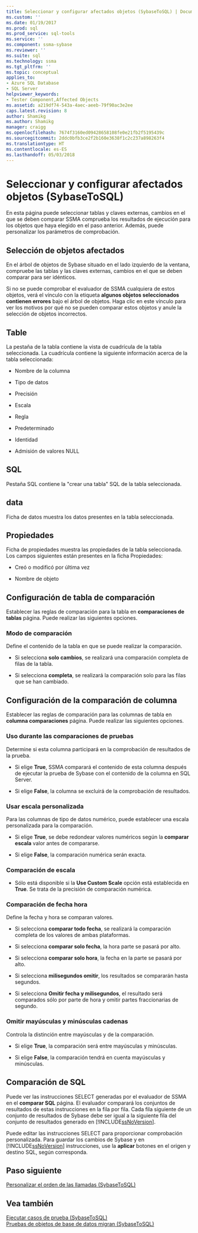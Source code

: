 ```yaml
---
title: Seleccionar y configurar afectados objetos (SybaseToSQL) | Documentos de Microsoft
ms.custom: ''
ms.date: 01/19/2017
ms.prod: sql
ms.prod_service: sql-tools
ms.service: ''
ms.component: ssma-sybase
ms.reviewer: ''
ms.suite: sql
ms.technology: ssma
ms.tgt_pltfrm: ''
ms.topic: conceptual
applies_to:
- Azure SQL Database
- SQL Server
helpviewer_keywords:
- Tester Component,Affected Objects
ms.assetid: a219df74-543a-4aec-aeeb-79f90ac3e2ee
caps.latest.revision: 8
author: Shamikg
ms.author: Shamikg
manager: craigg
ms.openlocfilehash: 7674f3160ed09428658108fe0e21fb2f5195439c
ms.sourcegitcommit: 2ddc0bfb3ce2f2b160e3638f1c2c237a898263f4
ms.translationtype: HT
ms.contentlocale: es-ES
ms.lasthandoff: 05/03/2018
---
```

# <a name="selecting-and-configuring-affected-objects-sybasetosql"></a>Seleccionar y configurar afectados objetos (SybaseToSQL)
En esta página puede seleccionar tablas y claves externas, cambios en el que se deben comparar SSMA comprueba los resultados de ejecución para los objetos que haya elegido en el paso anterior. Además, puede personalizar los parámetros de comprobación.  
  
## <a name="selection-of-affected-objects"></a>Selección de objetos afectados  
En el árbol de objetos de Sybase situado en el lado izquierdo de la ventana, compruebe las tablas y las claves externas, cambios en el que se deben comparar para ser idénticos.  
  
Si no se puede comprobar el evaluador de SSMA cualquiera de estos objetos, verá el vínculo con la etiqueta **algunos objetos seleccionados contienen errores** bajo el árbol de objetos. Haga clic en este vínculo para ver los motivos por qué no se pueden comparar estos objetos y anule la selección de objetos incorrectos.  
  
## <a name="table"></a>Table  
La pestaña de la tabla contiene la vista de cuadrícula de la tabla seleccionada. La cuadrícula contiene la siguiente información acerca de la tabla seleccionada:  
  
-   Nombre de la columna  
  
-   Tipo de datos  
  
-   Precisión  
  
-   Escala  
  
-   Regla  
  
-   Predeterminado  
  
-   Identidad  
  
-   Admisión de valores NULL  
  
## <a name="sql"></a>SQL  
Pestaña SQL contiene la "crear una tabla" SQL de la tabla seleccionada.  
  
## <a name="data"></a>data  
Ficha de datos muestra los datos presentes en la tabla seleccionada.  
  
## <a name="properties"></a>Propiedades  
Ficha de propiedades muestra las propiedades de la tabla seleccionada. Los campos siguientes están presentes en la ficha Propiedades:  
  
-   Creó o modificó por última vez  
  
-   Nombre de objeto  
  
## <a name="table-comparison-settings"></a>Configuración de tabla de comparación  
Establecer las reglas de comparación para la tabla en **comparaciones de tablas** página. Puede realizar las siguientes opciones.  
  
### <a name="comparison-mode"></a>Modo de comparación  
Define el contenido de la tabla en que se puede realizar la comparación.  
  
-   Si selecciona **solo cambios**, se realizará una comparación completa de filas de la tabla.  
  
-   Si selecciona **completa**, se realizará la comparación solo para las filas que se han cambiado.  
  
## <a name="column-comparison-settings"></a>Configuración de la comparación de columna  
Establecer las reglas de comparación para las columnas de tabla en **columna comparaciones** página. Puede realizar las siguientes opciones.  
  
### <a name="use-during-test-comparisons"></a>Uso durante las comparaciones de pruebas  
Determine si esta columna participará en la comprobación de resultados de la prueba.  
  
-   Si elige **True**, SSMA comparará el contenido de esta columna después de ejecutar la prueba de Sybase con el contenido de la columna en SQL Server.
  
-   Si elige **False**, la columna se excluirá de la comprobación de resultados.  
  
### <a name="use-custom-scale"></a>Usar escala personalizada  
Para las columnas de tipo de datos numérico, puede establecer una escala personalizada para la comparación.  
  
-   Si elige **True**, se debe redondear valores numéricos según la **comparar escala** valor antes de compararse.  
  
-   Si elige **False**, la comparación numérica serán exacta.  
  
### <a name="comparing-scale"></a>Comparación de escala  
  
-   Sólo está disponible si la **Use Custom Scale** opción está establecida en **True**. Se trata de la precisión de comparación numérica.  
  
### <a name="date-time-comparing"></a>Comparación de fecha hora  
Define la fecha y hora se comparan valores.  
  
-   Si selecciona **comparar todo fecha**, se realizará la comparación completa de los valores de ambas plataformas.  
  
-   Si selecciona **comparar solo fecha**, la hora parte se pasará por alto.  
  
-   Si selecciona **comparar solo hora**, la fecha en la parte se pasará por alto.  
  
-   Si selecciona **milisegundos omitir**, los resultados se compararán hasta segundos.  
  
-   Si selecciona **Omitir fecha y milisegundos**, el resultado será comparados sólo por parte de hora y omitir partes fraccionarias de segundo.  
  
### <a name="ignore-strings-case"></a>Omitir mayúsculas y minúsculas cadenas  
Controla la distinción entre mayúsculas y de la comparación.  
  
-   Si elige **True**, la comparación será entre mayúsculas y minúsculas.  
  
-   Si elige **False**, la comparación tendrá en cuenta mayúsculas y minúsculas.  
  
## <a name="comparing-sql"></a>Comparación de SQL  
Puede ver las instrucciones SELECT generadas por el evaluador de SSMA en el **comparar SQL** página. El evaluador comparará los conjuntos de resultados de estas instrucciones en la fila por fila. Cada fila siguiente de un conjunto de resultados de Sybase debe ser igual a la siguiente fila del conjunto de resultados generado en [!INCLUDE[ssNoVersion](../../includes/ssnoversion_md.md)].  
  
Puede editar las instrucciones SELECT para proporcionar comprobación personalizada. Para guardar los cambios de Sybase y en [!INCLUDE[ssNoVersion](../../includes/ssnoversion_md.md)] instrucciones, use la **aplicar** botones en el origen y destino SQL, según corresponda.  
  
## <a name="next-step"></a>Paso siguiente  
[Personalizar el orden de las llamadas &#40;SybaseToSQL&#41;](../../ssma/sybase/customizing-calls-order-sybasetosql.md)  
  
## <a name="see-also"></a>Vea también  
[Ejecutar casos de prueba &#40;SybaseToSQL&#41;](../../ssma/sybase/running-test-cases-sybasetosql.md)  
[Pruebas de objetos de base de datos migran &#40;SybaseToSQL&#41;](../../ssma/sybase/testing-migrated-database-objects-sybasetosql.md)  
  
